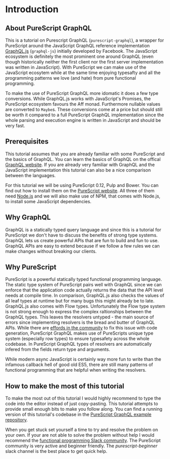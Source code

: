 # Introduction

## About PureScript GraphQL

This is a tutorial on Purescript GraphQL (`purescript-graphql`), a wrapper for PureScript around the JavaScript GraphQL reference implementation [GraphQL.js](https://github.com/graphql/graphql-js) (`graphql-js`) initially developed by Facebook. The JavaScript ecosystem is definitely the most prominent one around GraphQL (even though historically neither the first client nor the first server implementation was written in JavaScript). With PureScript we can make use of the JavaScript ecosytem while at the same time enjoying typesafty and all the programming patterns we love (and hate) from pure functional programming.

To make the use of PureScript GraphQL more idomatic it does a few type conversions. While GraphQL.js works with JavaScript's Promises, the PureScript ecosystem favours the Aff monad. Furthermore nullable values are converted to `Maybe`s. These conversions come at a price but should still be worth it compared to a full PureScript GraphQL implementation since the whole parsing and execution engine is written in JavaScript and should be very fast.

## Prerequisites

This tutorial assumes that you are already familiar with some PureScript and the basics of GraphQL. You can learn the basics of GraphQL on the offical [GraphQL website](http://graphql.org). If you are already very familiar with GraphQL and the JavaScript implementation this tutorial can also be a nice comparison between the languages.

For this tutorial we will be using PureScript 0.12, Pulp and Bower. You can find out how to install them on the [PureScript website](http://www.purescript.org/). All three of them need [Node.js](http://nodejs.org) and we will also make use of NPM, that comes with Node.js, to install some JavaScript dependencies.

## Why GraphQL

GraphQL is a statically typed query language and since this is a tutorial for PureScript we don't have to discuss the benefits of strong type systems. GraphQL lets us create powerful APIs that are fun to build and fun to use. GraphQL APIs are easy to extend because if we follow a few rules we can make changes without breaking our clients.

## Why PureScript

PureScript is a powerful statically typed functional programming language. The static type system of PureScript pairs well with GraphQL since we can enforce that the application code actually returns the data that the API level needs at compile time. In comparison, GraphQL.js also checks the values of all leaf types at runtime but for many bugs this might already be to late. GraphQL.js also comes with Flow types. Unfortunately the Flow type system is not strong enough to express the complex raltionships between the GraphQL types. This leaves the resolvers untyped - the main source of errors since implementing resolvers is the bread and butter of GraphQL APIs. While there are [effords in the community](https://github.com/prisma/graphqlgen) to fix this issue with code generation, PureScript GraphQL makes use of PureScripts unique type system (especially row types) to ensure typesafety across the whole codebase. In PureScript GraphQL types of resolvers are automatically infered from the fields return type and arguments.

While modern async JavaScript is certainly way more fun to write than the infamous callback hell of good old ES5, there are still many patterns of functional programming that are helpful when writing the resolvers.

## How to make the most of this tutorial

To make the most out of this tutorial I would highly recommend to type the code into the editor instead of just copy-pasting. This tutorial attempts to provide small enough bits to make you follow along. You can find a running version of this tutorial's codebase in the [PureScript GraphQL example repository](https://github.com/hendrikniemann/purescript-graphql-example).

When you get stuck set yourself a time to try and resolve the problem on your own. If your are not able to solve the problem without help I would recommend the [functional programming Slack community](https://fpchat-invite.herokuapp.com/). The PureScript community is very active and beginner friendly. The _purescript-beginner_ slack channel is the best place to get quick help.
